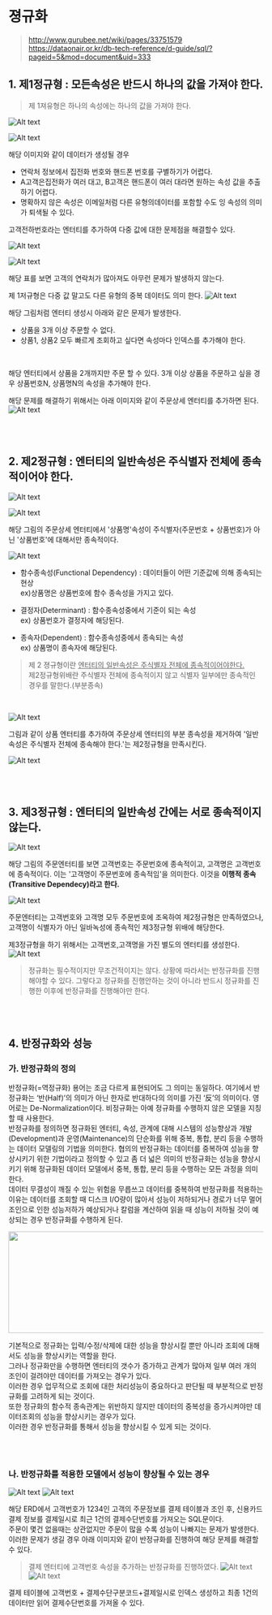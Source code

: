 # 졍규화
>http://www.gurubee.net/wiki/pages/33751579
>https://dataonair.or.kr/db-tech-reference/d-guide/sql/?pageid=5&mod=document&uid=333

## 1. 제1정규형 : 모든속성은 반드시 하나의 값을 가져야 한다.

> 제 1져유형은 하나의 속성에는 하나의 값을 가져야 한다.

![Alt text](image.png)


![Alt text](image-1.png)

해당 이미지와 같이 데이터가 생성될 경우

* 연락처 정보에서 집전화 번호와 핸드폰 번호를 구별하기가 어렵다.
* A고객은집전화가 여러 대고, B고객은 핸드폰이 여러 대라면 원하는 속성 값을 추출하기 어렵다.
* 명확하지 않은 속성은 이메일처럼 다른 유형의데이터를 포함할 수도 잉 속성의 의미가 퇴색될 수 있다.



고객전하번호라는 엔터티를 추가하여 다중 값에 대한 문제점을 해결할수 있다.

![Alt text](image-2.png)

![Alt text](image-3.png)

해당 표를 보면 고객의 연락처가 많아져도 아무런 문제가 발생하지 않는다.
<BR>

제 1저규형은 다중 값 말고도 다른 유형의 중복 데이터도 의미 한다.
![Alt text](image-6.png)

해당 그림처럼 엔터티 생성시 아래와 같은 문제가 발생한다.

* 상품을 3개 이상 주문할 수 없다.
* 상품1, 상품2 모두 빠르게 조회하고 싶다면 속성마다 인덱스를 추가해야 한다.

<BR>

해당 엔터티에서 상품을 2개까지만 주문 할 수 있다. 3개 이상 상품을 주문하고 싶을 경우 상품번호N, 상품명N의 속성을 추가해야 한다.
<BR>

해당 문제를 해결하기 위해서는 아래 이미지와 같이 주문상세 엔터티를 추가하면 된다.
![Alt text](image-5.png)

<BR>
<BR>

## 2. 제2정규형 : 엔터티의 일반속성은 주식별자 전체에 종속적이어야 한다.

![Alt text](image-5.png)

![Alt text](image-7.png)

해당 그림의 주문상세 엔터티에서 '상품명'속성이 주식별자(주문번호 + 상품번호)가 아닌 '상품번호'에 대해서만 종속적이다.


![Alt text](image-8.png)

* 함수종속성(Functional Dependency) : 데이터들이 어떤 기준값에 의해 종속되는 현상 <br>
ex)상품명은 상품번호에 함수 종속성을 가지고 있다.

* 결정자(Determinant) : 함수종속성중에서 기준이 되는 속성 <br>
ex) 상품번호가 결정자에 해당된다.

* 종속자(Dependent) : 함수종속성중에서 종속되는 속성 <br>
ex) 상품명이 종속자에 해당된다.

> 제 2 졍규형이란 <U> 엔터티의 일반속성은 주식별자 전체에 종속적이어야한다.</U> <br>
> 제2정규형위배란 주식별자 전체에 종속적이지 않고 식별자 일부에만 종속적인 경우를 말한다.(부분종속)

<br>

![Alt text](image-9.png)

그림과 같이 상품 엔터티를 추가하여 주문상세 엔터티의 부분 종속성을 제거하여 '일반속성은 주식별자 전체에 종속해야 한다.'는 제2정규형을 만족시킨다.

![Alt text](image-10.png)

<br>
<br>

## 3. 제3정규형 : 엔터티의 일반속성 간에는 서로 종속적이지 않는다.

![Alt text](image-9.png)

해당 그림의 주문엔터티를 보면 고객번호는 주문번호에 종속적이고, 고객명은 고객번호에 종속적이다. 이는 '고객명이 주문번호에 종속적임'을 의미한다. 이것을 <Strong>이행적 종속(Transitive Dependecy)라고 한다.</Strong>

![Alt text](image-11.png)

주문엔터티는 고객번호와 고객명 모두 주문번호에 조옥하여 제2정규형은 만족하였으나, 고객명이 식별자가 아닌 일바녹성에 종속적인 제3정규형 위배에 해당한다.

제3정규형을 하기 위해서는 고객번호,고객명을 가진 별도의 엔터티를 생성한다.
![Alt text](image-12.png)


> 정규화는 필수적이지만 무조건적이지는 않다. 상황에 따라서는 반정규화를 진행해야할 수 있다. 
> 그렇다고 정규화를 진행안하는 것이 아니라 반드시 
> 정규화를 진행한 이후에 반정규화를 진행해야만 한다.

<BR>
<BR>

## 4. 반정규화와 성능

### 가. 반정규화의 정의

반정규화(=역정규화) 용어는 조금 다르게 표현되어도 그 의미는 동일하다. 여기에서 반정규화는 ‘반(Half)’의 의미가 아닌 한자로 반대하다의 의미를 가진 ‘反’의 의미이다. 영어로는 De-Normalization이다. 비정규화는 아예 정규화를 수행하지 않은 모델을 지칭할 때 사용한다. <br>
반정규화를 정의하면 정규화된 엔터티, 속성, 관계에 대해 시스템의 성능향상과 개발(Development)과 운영(Maintenance)의 단순화를 위해 중복, 통합, 분리 등을 수행하는 데이터 모델링의 기법을 의미한다. 협의의 반정규화는 데이터를 중복하여 성능을 향상시키기 위한 기법이라고 정의할 수 있고 좀 더 넓은 의미의 반정규화는 성능을 향상시키기 위해 정규화된 데이터 모델에서 중복, 통합, 분리 등을 수행하는 모든 과정을 의미한다. <br>
데이터 무결성이 깨질 수 있는 위험을 무릅쓰고 데이터를 중복하여 반정규화를 적용하는 이유는 데이터를 조회할 때 디스크 I/O량이 많아서 성능이 저하되거나 경로가 너무 멀어 조인으로 인한 성능저하가 예상되거나 칼럼을 계산하여 읽을 때 성능이 저하될 것이 예상되는 경우 반정규화를 수행하게 된다. <br>

<img src='../img/2. 데이터 모델과 SQL/data4_1.jpg' width='600' height='200'>

기본적으로 정규화는 입력/수정/삭제에 대한 성능을 향상시킬 뿐만 아니라 조회에 대해서도 성능을 향상시키는 역할을 한다. <br> 그러나 정규화만을 수행하면 엔터티의 갯수가 증가하고 관계가 많아져 일부 여러 개의 조인이 걸려야만 데이터를 가져오는 경우가 있다. <br> 이러한 경우 업무적으로 조회에 대한 처리성능이 중요하다고 판단될 때 부분적으로 반정규화를 고려하게 되는 것이다. <br>또한 정규화의 함수적 종속관계는 위반하지 않지만 데이터의 중복성을 증가시켜야만 데이터조회의 성능을 향상시키는 경우가 있다. <br>이러한 경우 반정규화를 통해서 성능을 향상시킬 수 있게 되는 것이다.

<BR>
<BR>

### 나. 반정규화를 적용한 모델에서 성능이 향상될 수 있는 경우

![Alt text](image-13.png)
![Alt text](image-14.png)

해당  ERD에서 고객번호가 1234인 고객의 주문정보를 결제 테이블과 조인 후, 신용카드 결제 정보를 결제일시로 최근 1건의 결제수단번호를 가져오는 SQL문이다.<BR>
주문이 몇건 없을때는 상관없지만 주문이 많을 수록 성능이 나빠지는 문제가 발생한다. 이러한 문제가 생길 경우 아래 이미지와 같이 반정규화를 진행하여 해당 문제를 해결할 수 있다.

> 결제 엔터티에 고객번호 속성을 추가하는 반정규화를 진행하였다.
![Alt text](image-15.png)
![Alt text](image-16.png)

결제 테이블에 고객번호 + 결제수단구분코드+결제일시로 인덱스 생성하고 최종 1건의 데이터만 읽어 결제수단번호를 가져올 수 있다.
